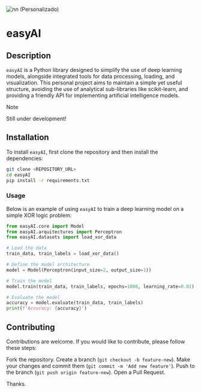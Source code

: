 ![nn (Personalizado)](https://github.com/user-attachments/assets/413e1717-ef16-4a50-b758-0415478685a2)
# easyAI

## Description

`easyAI` is a Python library designed to simplify the use of deep learning models, alongside integrated tools for data processing, loading, and visualization. This personal project aims to maintain a simple yet useful structure, avoiding the use of analytical sub-libraries like scikit-learn, and providing a friendly API for implementing artificial intelligence models.

> [!NOTE]
> Still under development!

## Installation

To install `easyAI`, first clone the repository and then install the dependencies:

```bash
git clone <REPOSITORY_URL>
cd easyAI
pip install -r requirements.txt
```

### Usage

Below is an example of using `easyAI` to train a deep learning model on a simple XOR logic problem:

```Python
from easyAI.core import Model
from easyAI.arquitectures import Perceptron
from easyAI.datasets import load_xor_data

# Load the data
train_data, train_labels = load_xor_data()

# Define the model architecture
model = Model(Perceptron(input_size=2, output_size=1))

# Train the model
model.train(train_data, train_labels, epochs=1000, learning_rate=0.01)

# Evaluate the model
accuracy = model.evaluate(train_data, train_labels)
print(f'Accuracy: {accuracy}')
````

## Contributing

Contributions are welcome. If you would like to contribute, please follow these steps:

Fork the repository.
Create a branch (`git checkout -b feature-new`).
Make your changes and commit them (`git commit -m 'Add new feature'`).
Push to the branch (`git push origin feature-new`).
Open a Pull Request.

Thanks.
